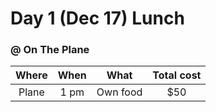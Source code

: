 # Day 1 (Dec 17) Lunch
### @ On The Plane

|Where|When|What    |Total cost|
|:---:|:--:|:------:|:--------:|
|Plane|1 pm|Own food|   $50   |
